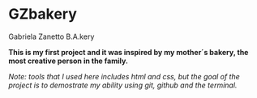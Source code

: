 # GZbakery

Gabriela Zanetto B.A.kery

**This is my first project and it was inspired by my mother´s bakery, the most creative person in the family.**

*Note: tools that I used here includes html and css, but the goal of the project is to demostrate my ability using git, github and the terminal.*
